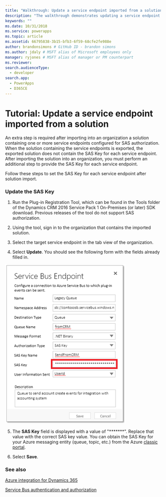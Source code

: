 ```yaml
---
title: "Walkthrough: Update a service endpoint imported from a solution (Common Data Service) | Microsoft Docs"
description: "The walkthrough demonstrates updating a service endpoint imported from a solution."
keywords: ""
ms.date: 10/31/2018
ms.service: powerapps
ms.topic: article
ms.assetid: 66795838-3b15-bfb3-6f59-68cfe2fe988e
author: brandonsimons # GitHub ID - brandon simons
ms.author: jdaly # MSFT alias of Microsoft employees only
manager: ryjones # MSFT alias of manager or PM counterpart
ms.reviewer: 
search.audienceType: 
  - developer
search.app: 
  - PowerApps
  - D365CE
---
```


# Tutorial: Update a service endpoint imported from a solution

<!-- https://docs.microsoft.com/dynamics365/customer-engagement/developer/walkthrough-update-service-endpoint-imported-solution -->

An extra step is required after importing into an organization a solution containing one or more service endpoints configured for SAS authorization. When the solution containing the service endpoints is exported, the exported solution does not contain the SAS Key for each service endpoint. After importing the solution into an organization, you must perform an additional step to provide the SAS Key for each service endpoint.  
  
 Follow these steps to set the SAS Key for each service endpoint after solution import.  
  
### Update the SAS Key  
  
1.  Run the Plug-in Registration Tool, which can be found in the Tools folder of the  Dynamics CRM 2016 Service Pack 1 On-Premises (or later) SDK download. Previous releases of the tool do not support SAS authorization.  
  
2.  Using the tool, sign in to the organization that contains the imported solution.  
  
3.  Select the target service endpoint in the tab view of the organization.  
  
4.  Select **Update**. You should see the following form with the fields already filled in.  
  
 ![Update service endpoint SAS key value](media/sas-key.PNG "Update service endpoint SAS key value")  
  
5.  The **SAS Key** field is displayed with a value of "*******".  Replace that value with the correct SAS key value. You can obtain the SAS Key for your Azure messaging entity (queue, topic, etc.) from the Azure [classic portal](http://manage.windowsazure.com).  
  
6.  Select **Save**.  
  
### See also  
[Azure integration for Dynamics 365](azure-integration.md)

 [Service Bus authentication and authorization](https://azure.microsoft.com/documentation/articles/service-bus-authentication-and-authorization/)
